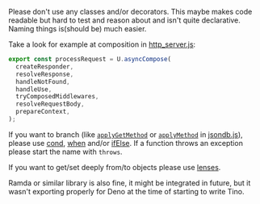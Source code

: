 Please don't use any classes and/or decorators. This maybe makes code readable but hard to test and reason about and isn't quite declarative. Naming things is(should be) much easier.

Take a look for example at composition in [http_server.js](https://github.com/Vertrical/tino/blob/develop/http_server.js#L220):
```js
export const processRequest = U.asyncCompose(
  createResponder,
  resolveResponse,
  handleNotFound,
  handleUse,
  tryComposedMiddlewares,
  resolveRequestBody,
  prepareContext,
);
```

If you want to branch (like [`applyGetMethod`](https://github.com/Vertrical/tino/blob/develop/jsondb.js#L284) or [`applyMethod`](https://github.com/Vertrical/tino/blob/develop/jsondb.js#L253) in [jsondb.js](https://github.com/Vertrical/tino/blob/develop/jsondb.js)), please use [cond](https://github.com/Vertrical/tino/blob/develop/utils.js#L108), [when](https://github.com/Vertrical/tino/blob/develop/utils.js#L121) and/or [ifElse](https://github.com/Vertrical/tino/blob/develop/utils.js#L61). If a function throws an exception please start the name with `throws`.

If you want to get/set deeply from/to objects please use [lenses](https://github.com/Vertrical/tino/blob/develop/utils.js#L165).

Ramda or similar library is also fine, it might be integrated in future, but it wasn't exporting properly for Deno at the time of starting to write Tino.


